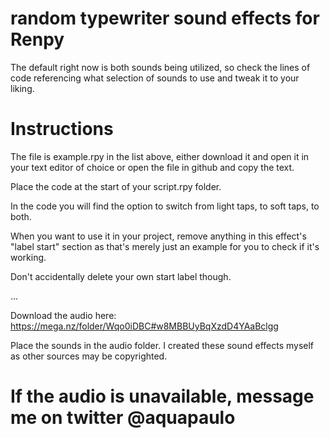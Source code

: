 # random typewriter sound effects for Renpy


The default right now is both sounds being utilized, so check the lines of code referencing what selection of sounds to use and tweak it to your liking.

# Instructions
The file is example.rpy in the list above, either download it and open it in your text editor of choice or open the file in github and copy the text.

Place the code at the start of your script.rpy folder.

In the code you will find the option to switch from light taps, to soft taps, to both.

When you want to use it in your project, remove anything in this effect's "label start" section as that's merely just an example for you to check if it's working.


Don't accidentally delete your own start label though.


 ...
   


Download the audio here:
https://mega.nz/folder/Wqo0iDBC#w8MBBUyBqXzdD4YAaBclgg

Place the sounds in the audio folder. I created these sound effects myself as other sources may be copyrighted.

# If the audio is unavailable, message me on twitter @aquapaulo
